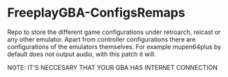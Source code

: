 # FreeplayGBA-ConfigsRemaps 

Repo to store the different game configurations under retroarch, reicast or any other emulator.  Apart from controller configurations there are configurations of the emulators themselves.  For example mupen64plus by default does not output audio, with this patch it will.

NOTE: IT'S NECCESARY THAT YOUR GBA HAS INTERNET CONNECTION